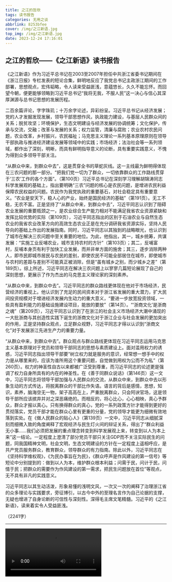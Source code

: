 ```yaml
---
title: 之江的哲欣
tags: 读书报告
categories: 无用之谈
abbrlink: 8253bfee
cover: /img/之江新语.jpg
top_img: /img/之江新语.jpg
date: 2023-12-24 17:16:01
---
```


## 之江的哲欣——《之江新语》读书报告

《之江新语》作为习近平总书记在2003至2007年担任中共浙江省委书记期间在《浙江日报》专栏发表的短论合集，鲜明地反应了我党总书记主政浙江期间的工作部署，思想观点，宏伟韬略，令人读来受益匪浅，意蕴悠长，久久不能忘怀。而回望今朝，便更能够领略到习近平总书记“我将无我，不服人民”这一决心与信心其深厚渊源与总书记思想的发展历程。

二百余篇评论，字字珠玑；十万余字论述，异彩纷呈。习近平总书记从经济发展；党的人才发掘发现发展，领导干部思想作风，执政能力建设，与基层人民群众间的关系；脱贫攻坚；环境保护，生态文明建设与经济发展的协调统筹；文化保护，传承与交流，交融；改革与发展的关系；权力监管，清廉与腐败；农业农村农民问题，农业改革，乡村振兴，农民福祉；马克思主义理论一系列基本原理原则在领导干部执政与推进经济建设发展等领域中的实践；市场经济；法治社会等一系列领域，都作出了深刻，明晰，而具有鲜明指导意义的论断，具有重要实践意义，不愧为得到众多领导干部关注。

“从群众中来，到群众中去”，这是贯穿全书的草蛇灰线。这一主线最为鲜明得体现在三农问题的那一部分。“把我们党一切为了群众，一切依靠群众的工作路线贯穿于‘三农’工作的各个方面”。（第100页）习近平总书记在深刻学习理解胡锦涛同志科学发展观的基础上，指出要明确“三农”问题的核心是农民问题，是增进农民利益保障农民权益的问题。农民作为我党执政的重要基石，对社会稳定具有重要意义。“农业是安天下，稳人心的产业，始终是国民经济的基础”（第191页）。无工不稳，无农不富。正是坚持了“从群众中来，到群众中去”，习近平同志认识到了阻碍农业发展的重要瓶颈之一，是农业综合生产能力相对不能满足我省农业资源紧缺和发挥比较优势的实际（第109页），习近平同志指出的区别于石油农业与自然生态农业的我省农业改革方向的高效生态农业正是在充分调研我省资源实际，坚持人民导向的基础上作出的发展指南。同时，习近平同志以其独到的战略眼光，也认识到了城市在解决三农问题中至关重要的地位。为此，他指出，其一，城乡统筹，共谋发展：“实施工业反哺农业，城市支持农村的方针”（第103页）；其二，反哺富村，反哺本身页有利于加快工业发展，而并非单方面的施舍；其三，逐步消除两种人，即市民即城市居民与农民的差别，即使农民不可能全部居住在城市，即使城市与农村的差距与差别不可能真正被消除，但是“虽有城乡之别，而少城乡之差”（第189页）。综上所述，习近平同志在解决三农问题上以寥寥几篇短论展现了自己的深刻思想，更展示了作为杰出的马克思主义理论家的深刻素养。

“从群众中来，到群众中去”。习近平同志的群众路线更体现在他对于市场经济，民营经济的重视上。他认识到了充足的民间资本对于浙江省发展的重大潜力，扩大民间投资规模对于增进经济发展内生动力的重大意义，“要进一步放宽投资领域，一些具有盈利能力的基础设施建设项目，能放的要放”（第14页）。“‘浙商文化’是浙商之魂”（第209页），习近平同志认识到了在浙江的社会主义市场经济大潮中涌现的一大批浙商与其创造性实践下诞生的浙商文化对于浙江企业与社会发展的更加突出的作用，正是坚持群众观点，立足群众视野，习近平同志才得以认识到“浙商文化”对于发展浙江先进生产力的重要力量。

“从群众中来，到群众中去”。群众观点与群众路线更体现在习近平同志运用马克思主义基本原理对于党员和领导干部同志的思想与素质建设上。面对滥用权力的诱惑，习近平同志指出领导干部要“树立权力就是服务的意识，经常想一想手中的权力是从哪里来的，应该为谁所用这个重要问题，自觉做到用权为公而不为私”（第260页）。权力的神圣性自古以来都被广泛受到尊重，而习近平同志的论述更是强调了权力自身所具有的内在的神圣性。在《善于同群众说话》（第146页）这一文中，习近平同志将领导干部加强与人民群众的交流，从群众中来，到群众中去以形象生动的方式传达，将脱离群众的干部比作失语。语言的背后是感情，思想，知识，素养，脑海空无一物，架子高高在上，严重脱离群众，只会阿谀官场，这是领导干部所应该摈弃并对之深恶痛绝的。而相反的，将心比心，心心相映，真心予群众，群众才报以真心。只有换得群众的真心，党的一系列政策方针才能得到更好的贯彻落实，党员干部才能在群众心里有更重的分量，党的领导才能更为细微有效地落到实处。在《做人民群众的贴心人》（第139页）一文中，习近平同志从细腻深刻而细微入致的角度阐释了宏观经济与民生灯火间的辩证关系，得出了“群众利益无小事……我们必须把发展的重点理念转变到科学发展观上来，转变到以人为本上来”这一结论。一定程度上澄清了部分党员干部只关注GDP而不关注实际民生的问题，同我国精神文明，社会文明，生态文明建设的方针在一定程度上遥相呼应，是共产党员服务群众，教育群众，领导群众的有力指南。除此以外，习近平同志在《坚持科学维权观》，《为民办事旨在为民》，《群众呼声是作风建设的第一信号》等短论中分别提到的：做到以人为本，维护群众根本利益；问需于民，问计于民，问情于民；把群众的需要作为作风建设的第一需求，把民生问题放在首位”等观点，无不具有非凡的实践意义。

习近平同志以其生动活泼，形象易懂的浅明文风，一次又一次的阐释了治理浙江省的众多理论与实践要求，旁征博引，以古今中外的至理名言作为自己论据的支撑，无疑也增进了自身论断的可信性与深刻性。深得毛主席文笔精髓。习近平的《之江新语》，读来着实令人受益匪浅。

（2241字）

---

<video autoplay loop>
  <source src="/video/天上不会掉馅饼.mp4" type="video/mp4">
</videos>